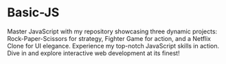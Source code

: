 # Basic-JS
Master JavaScript with my repository showcasing three dynamic projects: Rock-Paper-Scissors for strategy, Fighter Game for action, and a Netflix Clone for UI elegance. Experience my top-notch JavaScript skills in action. Dive in and explore interactive web development at its finest!
